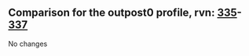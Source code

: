 ## Comparison for the outpost0 profile, rvn: [335](https://github.com/PRO100KatYT/FortniteProfileRevisions/tree/main/profiles/outpost0/335%20outpost0.json)-[337](https://github.com/PRO100KatYT/FortniteProfileRevisions/tree/main/profiles/outpost0/337%20outpost0.json)

No changes
